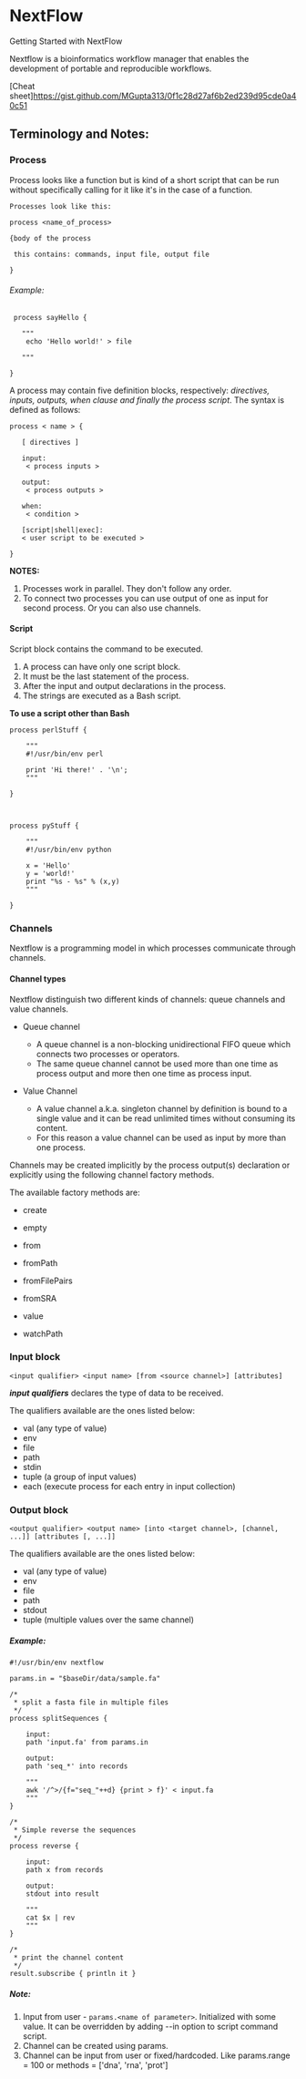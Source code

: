 # NextFlow

Getting Started with NextFlow

Nextflow is a bioinformatics workflow manager that enables the development of portable and reproducible workflows.

[Cheat sheet]<https://gist.github.com/MGupta313/0f1c28d27af6b2ed239d95cde0a40c51>

## Terminology and Notes:

### Process

Process looks like a function but is kind of a short script that can be run without specifically calling for it like it's in the case of a function.
```
Processes look like this:

process <name_of_process>

{body of the process

 this contains: commands, input file, output file

}
```
###### Example:
```
 process sayHello {

   """
    echo 'Hello world!' > file

   """

}
```

A process may contain five definition blocks, respectively: _directives, inputs, outputs, when clause and finally the process script_. The syntax is defined as follows:
```
process < name > {

   [ directives ]

   input:
    < process inputs >

   output:
    < process outputs >

   when:
    < condition >

   [script|shell|exec]:
   < user script to be executed >

}
```

**NOTES:** 
1. Processes work in parallel. They don't follow any order.
2. To connect two processes you can use output of one as input for second process. Or you can also use channels.


#### Script

Script block contains the command to be executed.

1. A process can have only one script block. 
2. It must be the last statement of the process. 
3. After the input and output declarations in the process. 
4. The strings are executed as a Bash script.

**To use a script other than Bash**
```
process perlStuff {

    """
    #!/usr/bin/env perl

    print 'Hi there!' . '\n';
    """

}



process pyStuff {

    """
    #!/usr/bin/env python

    x = 'Hello'
    y = 'world!'
    print "%s - %s" % (x,y)
    """

}
```

### Channels

Nextflow is a programming model in which processes communicate through channels.

#### Channel types 
Nextflow distinguish two different kinds of channels: queue channels and value channels.

- Queue channel 
	- A queue channel is a non-blocking unidirectional FIFO queue which connects two processes or operators. 
	- The same queue channel cannot be used more than one time as process output and more then one time as process input.

- Value Channel
	- A value channel a.k.a. singleton channel by definition is bound to a single value and it can be read unlimited times without consuming its content.
	- For this reason a value channel can be used as input by more than one process.

Channels may be created implicitly by the process output(s) declaration or explicitly using the following channel factory methods.

The available factory methods are:

- create

- empty

- from

- fromPath

- fromFilePairs

- fromSRA

- value

- watchPath

### Input block

`<input qualifier> <input name> [from <source channel>] [attributes]`

**_input qualifiers_** declares the type of data to be received.

The qualifiers available are the ones listed below:
- val (any type of value)
- env
- file
- path
- stdin
- tuple (a group of input values)
- each (execute process for each entry in input collection)

### Output block

`<output qualifier> <output name> [into <target channel>, [channel, ...]] [attributes [, ...]]`

The qualifiers available are the ones listed below:
- val (any type of value)
- env
- file
- path
- stdout
- tuple (multiple values over the same channel)

##### Example:
```
#!/usr/bin/env nextflow
 
params.in = "$baseDir/data/sample.fa"
 
/*
 * split a fasta file in multiple files
 */
process splitSequences {
 
    input:
    path 'input.fa' from params.in
 
    output:
    path 'seq_*' into records
 
    """
    awk '/^>/{f="seq_"++d} {print > f}' < input.fa
    """
}
 
/*
 * Simple reverse the sequences
 */
process reverse {
 
    input:
    path x from records
     
    output:
    stdout into result
 
    """
    cat $x | rev
    """
}
 
/*
 * print the channel content
 */
result.subscribe { println it }
```

##### Note:

1. Input from user - `params.<name of parameter>`. Initialized with some value. It can be overridden by adding --in option to script command script.
2. Channel can be created using params.<name>
3. Channel can be input from user or fixed/hardcoded. Like params.range = 100 or methods = ['dna', 'rna', 'prot']
